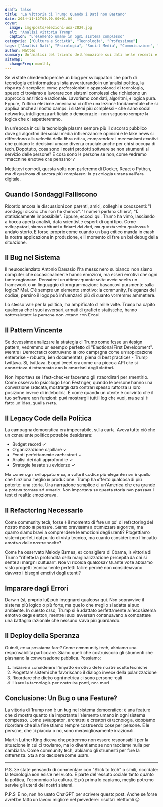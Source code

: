 ```yaml
---
draft: false
title: 'La Vittoria di Trump: Quando i Dati non Bastano'
date: 2024-11-13T09:00:00+01:00
cover:
  image: img/posts/elezioni-usa-2024.jpg
  alt: "Analisi vittoria Trump"
  caption: "L'elemento umano in ogni sistema complesso"
categorie: ["Cultura e Società", "Tecnologia", "Professione"]
tags: ["Analisi Dati", "Psicologia", "Social Media", "Comunicazione", "Impatto Sociale"]
author: Matteo
summary: Un'analisi del trionfo dell'emozione sui dati nelle recenti elezioni americane e su cosa possiamo impararne da professionisti tech
sitemap:
  changeFreq: monthly
---
```


Se vi state chiedendo perché un blog per sviluppatori che parla di tecnologia ed informatica si stia avventurando in un'analisi politica, la risposta è semplice: come professionisti e appassionati di tecnologia, spesso ci troviamo a lavorare con sistemi complessi che richiedono un approccio analitico e razionale. Lavoriamo con dati, algoritmi, e logica pura. Eppure, l'ultima elezione americana ci offre una lezione fondamentale che si applica anche al nostro campo: i sistemi più complessi - che siano social networks, intelligenza artificiale o democrazie - non seguono sempre la logica che ci aspetteremmo.

In un'epoca in cui la tecnologia plasma sempre più il discorso pubblico, dove gli algoritmi dei social media influenzano le opinioni e le fake news si diffondono alla velocità della fibra ottica, comprendere i meccanismi emotivi che guidano le decisioni umane diventa cruciale anche per chi si occupa di tech. Dopotutto, cosa sono i nostri prodotti software se non strumenti al servizio delle persone? E cosa sono le persone se non, come vedremo, "macchine emotive che pensano"?

Mettetevi comodi, questa volta non parleremo di Docker, React o Python, ma di qualcosa di ancora più complesso: la psicologia umana nell'era digitale.

## Quando i Sondaggi Falliscono

Ricordo ancora le discussioni con parenti, amici, colleghi e conoscenti: "I sondaggi dicono che non ha chance", "I numeri parlano chiaro", "È statisticamente impossibile". Eppure, eccoci qui. Trump ha vinto, lasciando a bocca aperta analisti, data scientist e esperti di ogni tipo. Come sviluppatori, siamo abituati a fidarci dei dati, ma questa volta qualcosa è andato storto. E forse, proprio come quando un bug critico manda in crash la nostra applicazione in produzione, è il momento di fare un bel debug della situazione.

## Il Bug nel Sistema

Il neuroscienziato Antonio Damasio l'ha messo nero su bianco: non siamo computer che occasionalmente hanno emozioni, ma esseri emotivi che ogni tanto ragionano. Pensateci un attimo: quante volte avete scelto un framework o un linguaggio di programmazione basandovi puramente sulla logica? Mai. C'è sempre un elemento emotivo: la community, l'eleganza del codice, persino il logo può influenzarci più di quanto vorremmo ammettere.

Lo stesso vale per la politica, ma amplificato di mille volte. Trump ha capito qualcosa che i suoi avversari, armati di grafici e statistiche, hanno sottovalutato: le persone non votano con Excel.

## Il Pattern Vincente

Se dovessimo analizzare la strategia di Trump come fosse un design pattern, vedremmo un esempio perfetto di "Emotional First Development". Mentre i Democratici costruivano la loro campagna come un'applicazione enterprise - robusta, ben documentata, piena di best practices - Trump twittava. Sì, twittava. E ogni tweet era come una piccola API che si connetteva direttamente con le emozioni degli elettori.

Non importava se i fact-checker facevano gli straordinari per smentirlo. Come osserva lo psicologo Leon Festinger, quando le persone hanno una convinzione radicata, mostrargli dati contrari spesso rafforza la loro posizione invece di indebolirla. È come quando un utente è convinto che il tuo software non funzioni: puoi mostrargli tutti i log che vuoi, ma se si è fatto un'idea, quella resta.

## Il Legacy Code della Politica

La campagna democratica era impeccabile, sulla carta. Aveva tutto ciò che un consulente politico potrebbe desiderare:
- Budget record ✓
- Organizzazione capillare ✓
- Eventi perfettamente orchestrati ✓
- Analisi dei dati approfondite ✓
- Strategie basate su evidenze ✓

Ma come ogni sviluppatore sa, a volte il codice più elegante non è quello che funziona meglio in produzione. Trump ha offerto qualcosa di più potente: una storia. Una narrazione semplice di un'America che era grande e poteva tornare ad esserlo. Non importava se questa storia non passava i test di realtà: emozionava.

## Il Refactoring Necessario

Come community tech, forse è il momento di fare un po' di refactoring del nostro modo di pensare. Siamo bravissimi a ottimizzare algoritmi, ma quanto siamo bravi a comprendere le emozioni degli utenti? Progettiamo sistemi perfetti dal punto di vista tecnico, ma quanto consideriamo l'impatto emotivo delle nostre scelte?

Come ha osservato Melody Barnes, ex consigliera di Obama, la vittoria di Trump "riflette la profondità della marginalizzazione percepita da chi si sente ai margini culturali". Non vi ricorda qualcosa? Quante volte abbiamo visto progetti tecnicamente perfetti fallire perché non consideravano davvero i bisogni emotivi degli utenti?

## Imparare dagli Errori

Darwin (sì, proprio lui) può insegnarci qualcosa qui. Non sopravvive il sistema più logico o più forte, ma quello che meglio si adatta al suo ambiente. In questo caso, Trump si è adattato perfettamente all'ecosistema emotivo degli elettori, mentre i suoi avversari continuavano a combattere una battaglia razionale che nessuno stava più guardando.

## Il Deploy della Speranza

Quindi, cosa possiamo fare? Come community tech, abbiamo una responsabilità particolare. Siamo quelli che costruiscono gli strumenti che plasmano la conversazione pubblica. Possiamo:

1. Iniziare a considerare l'impatto emotivo delle nostre scelte tecniche
2. Progettare sistemi che favoriscano il dialogo invece della polarizzazione
3. Ricordare che dietro ogni metrica ci sono persone reali
4. Usare la tecnologia per costruire ponti, non muri

## Conclusione: Un Bug o una Feature?

La vittoria di Trump non è un bug nel sistema democratico: è una feature che ci mostra quanto sia importante l'elemento umano in ogni sistema complesso. Come sviluppatori, architetti e creatori di tecnologia, dobbiamo ricordare che alla fine stiamo sempre costruendo cose per persone. E le persone, che ci piaccia o no, sono meravigliosamente irrazionali.

Martin Luther King diceva che potremmo non essere responsabili per la situazione in cui ci troviamo, ma lo diventiamo se non facciamo nulla per cambiarla. Come community tech, abbiamo gli strumenti per fare la differenza. Sta a noi decidere come usarli.

---

P.S. Se state pensando di commentare con "Stick to tech" o simili, ricordate: la tecnologia non esiste nel vuoto. È parte del tessuto sociale tanto quanto la politica, l'economia o la cultura. E più prima lo capiamo, meglio potremo servire gli utenti dei nostri sistemi.

P.P.S. E no, non ho usato ChatGPT per scrivere questo post. Anche se forse avrebbe fatto un lavoro migliore nel prevedere i risultati elettorali 😉